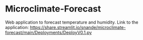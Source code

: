 # Microclimate-Forecast
Web application to forecast temperature and humidity.
Link to the application: 
https://share.streamlit.io/snande/microclimate-forecast/main/Deployments/DeployV0.1.py
